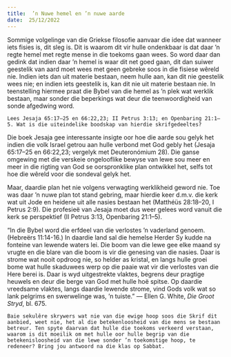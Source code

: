 ```yaml
---
title:  ’n Nuwe hemel en ’n nuwe aarde
date:  25/12/2022
---
```


Sommige volgelinge van die Griekse filosofie aanvaar die idee dat wanneer iets fisies is, dit sleg is. Dit is waarom dit vir hulle ondenkbaar is dat daar ’n regte hemel met regte mense in die toekoms gaan wees. So word daar dan gedink dat indien daar ’n hemel is waar dit net goed gaan, dit dan suiwer geestelik van aard moet wees met geen gebreke soos in die fisiese wêreld nie. Indien iets dan uit materie bestaan, neem hulle aan, kan dit nie geestelik wees nie; en indien iets geestelik is, kan dit nie uit materie bestaan nie. In teenstelling hiermee praat die Bybel van die hemel as ’n plek wat werklik bestaan, maar sonder die beperkings wat deur die teenwoordigheid van sonde afgedwing word.

`Lees Jesaja 65:17–25 en 66:22,23; II Petrus 3:13; en Openbaring 21:1–5. Wat is die uiteindelike boodskap van hierdie skrifgedeeltes?`

Die boek Jesaja gee interessante insigte oor hoe die aarde sou gelyk het indien die volk Israel getrou aan hulle verbond met God gebly het (Jesaja 65:17–25 en 66:22,23; vergelyk met Deuteronómium 28). Die ganse omgewing met die verskeie ongelooflike bewyse van lewe sou meer en meer in die rigting van God se oorspronklike plan ontwikkel het, selfs tot hoe die wêreld voor die sondeval gelyk het.

Maar, daardie plan het nie volgens verwagting werklikheid geword nie. Toe was daar ’n nuwe plan tot stand gebring, maar hierdie keer d.m.v. die kerk wat uit Jode en heidene uit alle nasies bestaan het (Matthéüs 28:18–20, I Petrus 2:9). Die profesieë van Jesaja moet dus weer gelees word vanuit die kerk se perspektief (II Petrus 3:13, Openbaring 21:1–5).

“In die Bybel word die erfdeel van die verlostes ’n vaderland genoem. (Hebreërs 11:14-16.) In daardie land sal die hemelse Herder Sy kudde na fonteine van lewende waters lei. Die boom van die lewe gee elke maand sy vrugte en die blare van die boom is vir die genesing van die nasies. Daar is strome wat nooit opdroog nie, so helder as kristal, en langs hulle groei bome wat hulle skaduwees werp op die paaie wat vir die verlostes van die Here berei is. Daar is wyd uitgestrekte vlaktes, begrens deur pragtige heuwels en deur die berge van God met hulle hoë spitse. Op daardie vreedsame vlaktes, langs daardie lewende strome, vind Gods volk wat so lank pelgrims en swerwelinge was, ’n tuiste.” — Ellen G. White, _Die Groot Stryd_, bl. 675.

`Baie sekulêre skrywers wat nie van die ewige hoop soos die Skrif dit aanbied, weet nie, het al die betekenloosheid van die mens se bestaan betreur. Ten spyte daarvan dat hulle die toekoms verkeerd verstaan, waarom is dit moeilik om met hulle oor hulle begrip van die betekenisloosheid van die lewe sonder ’n toekomstige hoop, te redeneer? Bring jou antwoord na die klas op Sabbat.`